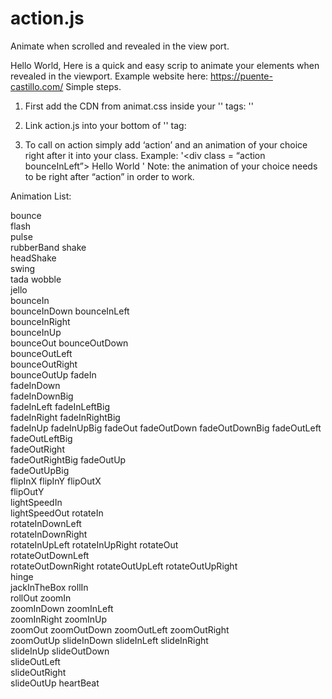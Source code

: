 # action.js
Animate when scrolled and revealed in the view port. 
 
Hello World, 
Here is a quick and easy scrip to animate your elements when revealed in the viewport.
Example website here: 
https://puente-castillo.com/
Simple steps. 
1.	First add the CDN from animat.css inside your '<head>' tags:
   '<link rel="stylesheet" href="https://cdnjs.cloudflare.com/ajax/libs/animate.css/3.7.0/animate.css" />'

2.	Link action.js into your bottom of '<body>' tag: 
3.	To call on action simply add ‘action’ and an animation of your choice right after it into your class.
Example: '<div class = “action bounceInLeft”> Hello World </div>'
Note: the animation of your choice needs to be right after “action” in order to work.


	
Animation List: 

bounce	
flash	
pulse	
rubberBand
shake	
headShake	
swing	
tada
wobble	
jello	
bounceIn	
bounceInDown
bounceInLeft	
bounceInRight	
bounceInUp	
bounceOut
bounceOutDown	
bounceOutLeft	
bounceOutRight	
bounceOutUp
fadeIn	
fadeInDown	
fadeInDownBig	
fadeInLeft
fadeInLeftBig	
fadeInRight	
fadeInRightBig	
fadeInUp
fadeInUpBig	
fadeOut	
fadeOutDown	
fadeOutDownBig
fadeOutLeft	
fadeOutLeftBig	
fadeOutRight	
fadeOutRightBig
fadeOutUp	
fadeOutUpBig	
flipInX	
flipInY
flipOutX	
flipOutY	
lightSpeedIn	
lightSpeedOut
rotateIn	
rotateInDownLeft	
rotateInDownRight	
rotateInUpLeft
rotateInUpRight	
rotateOut	
rotateOutDownLeft	
rotateOutDownRight
rotateOutUpLeft	
rotateOutUpRight	
hinge	
jackInTheBox
rollIn	
rollOut	
zoomIn	
zoomInDown
zoomInLeft	
zoomInRight	
zoomInUp	
zoomOut
zoomOutDown	
zoomOutLeft	
zoomOutRight	
zoomOutUp
slideInDown	
slideInLeft	
slideInRight	
slideInUp
slideOutDown	
slideOutLeft	
slideOutRight	
slideOutUp
heartBeat			
